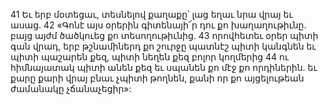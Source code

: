 41 Եւ երբ մօտեցաւ, տեսնելով քաղաքը՝ լաց եղաւ նրա վրայ եւ ասաց. 42 «Գոնէ այս օրերին գիտենայի՜ր դու քո խաղաղութիւնը. բայց այժմ ծածկուեց քո տեսողութիւնից. 43 որովհետեւ օրեր պիտի գան վրադ, երբ թշնամիներդ քո շուրջը պատնէշ պիտի կանգնեն եւ պիտի պաշարեն քեզ, պիտի նեղեն քեզ բոլոր կողմերից 44 ու հիմնայատակ պիտի անեն քեզ եւ սպանեն քո մէջ քո որդիներին. եւ քարը քարի վրայ բնաւ չպիտի թողնեն, քանի որ քո այցելութեան ժամանակը չճանաչեցիր»:

